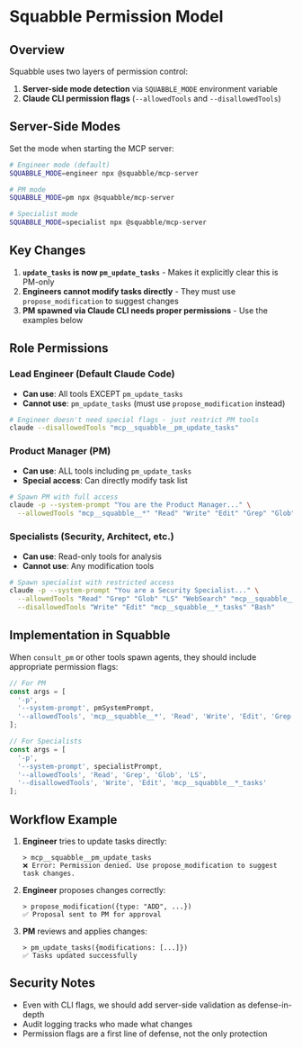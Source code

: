 # Squabble Permission Model

## Overview

Squabble uses two layers of permission control:
1. **Server-side mode detection** via `SQUABBLE_MODE` environment variable
2. **Claude CLI permission flags** (`--allowedTools` and `--disallowedTools`)

## Server-Side Modes

Set the mode when starting the MCP server:
```bash
# Engineer mode (default)
SQUABBLE_MODE=engineer npx @squabble/mcp-server

# PM mode 
SQUABBLE_MODE=pm npx @squabble/mcp-server

# Specialist mode
SQUABBLE_MODE=specialist npx @squabble/mcp-server
```

## Key Changes

1. **`update_tasks` is now `pm_update_tasks`** - Makes it explicitly clear this is PM-only
2. **Engineers cannot modify tasks directly** - They must use `propose_modification` to suggest changes
3. **PM spawned via Claude CLI needs proper permissions** - Use the examples below

## Role Permissions

### Lead Engineer (Default Claude Code)
- **Can use**: All tools EXCEPT `pm_update_tasks`
- **Cannot use**: `pm_update_tasks` (must use `propose_modification` instead)

```bash
# Engineer doesn't need special flags - just restrict PM tools
claude --disallowedTools "mcp__squabble__pm_update_tasks"
```

### Product Manager (PM)
- **Can use**: ALL tools including `pm_update_tasks`
- **Special access**: Can directly modify task list

```bash
# Spawn PM with full access
claude -p --system-prompt "You are the Product Manager..." \
  --allowedTools "mcp__squabble__*" "Read" "Write" "Edit" "Grep" "Glob"
```

### Specialists (Security, Architect, etc.)
- **Can use**: Read-only tools for analysis
- **Cannot use**: Any modification tools

```bash
# Spawn specialist with restricted access
claude -p --system-prompt "You are a Security Specialist..." \
  --allowedTools "Read" "Grep" "Glob" "LS" "WebSearch" "mcp__squabble__save_decision" \
  --disallowedTools "Write" "Edit" "mcp__squabble__*_tasks" "Bash"
```

## Implementation in Squabble

When `consult_pm` or other tools spawn agents, they should include appropriate permission flags:

```typescript
// For PM
const args = [
  '-p',
  '--system-prompt', pmSystemPrompt,
  '--allowedTools', 'mcp__squabble__*', 'Read', 'Write', 'Edit', 'Grep', 'Glob'
];

// For Specialists
const args = [
  '-p', 
  '--system-prompt', specialistPrompt,
  '--allowedTools', 'Read', 'Grep', 'Glob', 'LS',
  '--disallowedTools', 'Write', 'Edit', 'mcp__squabble__*_tasks'
];
```

## Workflow Example

1. **Engineer** tries to update tasks directly:
   ```
   > mcp__squabble__pm_update_tasks
   ❌ Error: Permission denied. Use propose_modification to suggest task changes.
   ```

2. **Engineer** proposes changes correctly:
   ```
   > propose_modification({type: "ADD", ...})
   ✅ Proposal sent to PM for approval
   ```

3. **PM** reviews and applies changes:
   ```
   > pm_update_tasks({modifications: [...]})
   ✅ Tasks updated successfully
   ```

## Security Notes

- Even with CLI flags, we should add server-side validation as defense-in-depth
- Audit logging tracks who made what changes
- Permission flags are a first line of defense, not the only protection